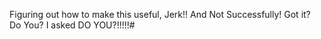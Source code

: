 Figuring out how to make this useful, Jerk!! And Not Successfully! Got it? Do You? I asked DO YOU?!!!!!#

